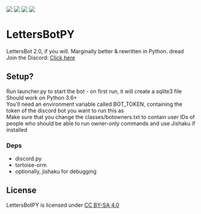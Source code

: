 ![](https://img.shields.io/badge/discord-rXVnuTB-6666ee?logo=discord)
![](https://img.shields.io/github/languages/code-size/keli5/LettersBotPY?logo=github&logoColor=black)
![](https://img.shields.io/github/issues-raw/keli5/lettersbotpy)
![](https://img.shields.io/github/commit-activity/w/keli5/LettersBotPY)

# LettersBotPY
LettersBot 2.0, if you will. Marginally better &amp; rewritten in Python. dread
<br>Join the Discord: [Click here](https://discord.gg/rXVnuTB)

## Setup?
Run launcher.py to start the bot - on first run, it will create a sqlite3 file<br>
Should work on Python 3.6+<br>
You'll need an environment variable called BOT_TOKEN, containing the token of the discord bot you want to run this as<br>
Make sure that you change the classes/botowners.txt to contain user IDs of people who should be able to run owner-only commands and use Jishaku if installed
### Deps
- discord‏.‏py
- tortoise-orm
- optionally, jishaku for debugging


## License
LettersBotPY is licensed under [CC BY-SA 4.0](https://creativecommons.org/licenses/by-sa/4.0/ " Atribution Share-Alike 4.0 license ")
